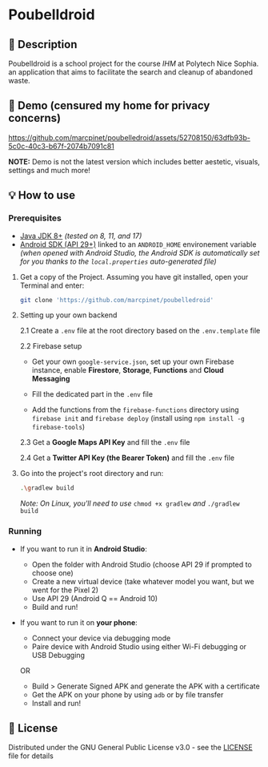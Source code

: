 # Poubelldroid

## 📝 Description

Poubelldroid is a school project for the course *IHM* at Polytech Nice Sophia. an application that aims to facilitate the search and cleanup of abandoned waste.

## 🎥 Demo (censured my home for privacy concerns)

https://github.com/marcpinet/poubelledroid/assets/52708150/63dfb93b-5c0c-40c3-b67f-2074b7091c81

**NOTE:** Demo is not the latest version which includes better aestetic, visuals, settings and much more!

## 💡 How to use

### Prerequisites

* [Java JDK 8+](https://www.oracle.com/java/technologies/downloads/) *(tested on 8, 11, and 17)*
* [Android SDK (API 29+)](https://developer.android.com/studio) linked to an `ANDROID_HOME` environement variable *(when opened with Android Studio, the Android SDK is automatically set for you thanks to the `local.properties` auto-generated file)*

1. Get a copy of the Project. Assuming you have git installed, open your Terminal and enter:

    ```bash
    git clone 'https://github.com/marcpinet/poubelledroid'
    ```

2. Setting up your own backend

    2.1 Create a `.env` file at the root directory based on the `.env.template` file

    2.2 Firebase setup
        
    - Get your own `google-service.json`, set up your own Firebase instance, enable **Firestore**, **Storage**, **Functions** and **Cloud Messaging**
    
    - Fill the dedicated part in the `.env` file
    
    - Add the functions from the `firebase-functions` directory using `firebase init` and `firebase deploy` (install using `npm install -g firebase-tools`)

    2.3 Get a **Google Maps API Key** and fill the `.env` file

    2.4 Get a **Twitter API Key (the Bearer Token)** and fill the `.env` file

3. Go into the project's root directory and run:

    ```bash
    .\gradlew build
    ```

    *Note: On Linux, you'll need to use* `chmod +x gradlew` *and* `./gradlew build`

### Running

* If you want to run it in **Android Studio**:
    - Open the folder with Android Studio (choose API 29 if prompted to choose one)
    - Create a new virtual device (take whatever model you want, but we went for the Pixel 2)
    - Use API 29 (Android Q == Android 10)
    - Build and run!

* If you want to run it on **your phone**:
    - Connect your device via debugging mode
    - Paire device with Android Studio using either Wi-Fi debugging or USB Debugging

    OR
    
    - Build > Generate Signed APK and generate the APK with a certificate
    - Get the APK on your phone by using `adb` or by file transfer
    - Install and run!

## 📃 License

Distributed under the GNU General Public License v3.0 - see the [LICENSE](LICENSE) file for details
